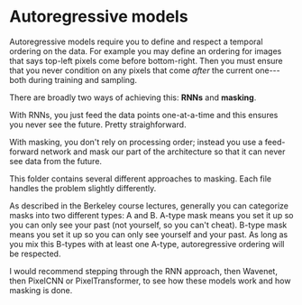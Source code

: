# Autoregressive models

Autoregressive models require you to define and respect a temporal ordering on the data.
For example you may define an ordering for images that says top-left pixels come before bottom-right.
Then you must ensure that you never condition on any pixels that come *after* the current one---both
during training and sampling.

There are broadly two ways of achieving this: **RNNs** and **masking**.

With RNNs, you just feed the data points one-at-a-time and this ensures you never see the future. Pretty straighforward.

With masking, you don't rely on processing order; instead you use a feed-forward network
and mask our part of the architecture so that it can never see data from the future.

This folder contains several different approaches to masking. Each file handles the problem slightly differently.

As described in the Berkeley course lectures, generally you can categorize masks into two different types: A and B.
A-type mask means you set it up so you can only see your past (not yourself, so you can't cheat).
B-type mask means you set it up so you can only see yourself and your past.
As long as you mix this B-types with at least one A-type, autoregressive ordering will be respected.

<!--TODO: include my drawings and longer explanations -->

I would recommend stepping through the RNN approach, then Wavenet, then PixelCNN or PixelTransformer, to see how these models work and how masking is done.

<!--

## Explanations of specific approaches

### Wavenet

Wavenet is a pretty dumb way to deal with MNIST digits, but it is pretty easy and useful to understand.


### PixelCNN approaches


### Transformer

Flatten the image to 1D and then mask the Transformer such that it only sees the previous pixels.
(Only see pixels to the left and above).
-->